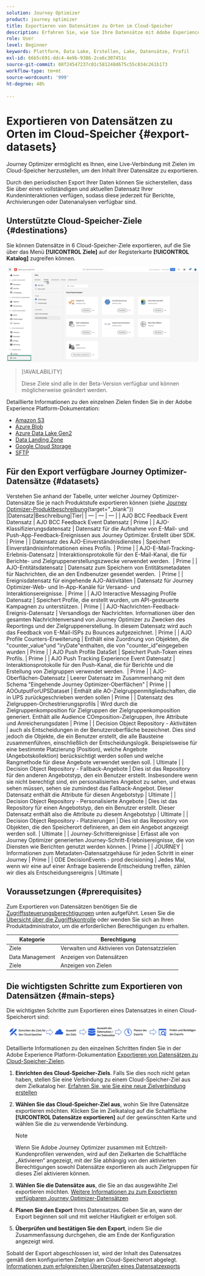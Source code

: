 ```yaml
---
solution: Journey Optimizer
product: journey optimizer
title: Exportieren von Datensätzen zu Orten im Cloud-Speicher
description: Erfahren Sie, wie Sie Ihre Datensätze mit Adobe Experience Platform-Cloud-Speicherzielen exportieren können.
role: User
level: Beginner
keywords: Plattform, Data Lake, Erstellen, Lake, Datensätze, Profil
exl-id: 66b5c691-ddc4-4e9b-9386-2ce6c307451c
source-git-commit: 08f24547237c01c581248d675c55c834c261b173
workflow-type: tm+mt
source-wordcount: '999'
ht-degree: 48%

---
```


# Exportieren von Datensätzen zu Orten im Cloud-Speicher {#export-datasets}

Journey Optimizer ermöglicht es Ihnen, eine Live-Verbindung mit Zielen im Cloud-Speicher herzustellen, um den Inhalt Ihrer Datensätze zu exportieren.

Durch den periodischen Export Ihrer Daten können Sie sicherstellen, dass Sie über einen vollständigen und aktuellen Datensatz Ihrer Kundeninteraktionen verfügen, sodass diese jederzeit für Berichte, Archivierungen oder Datenanalysen verfügbar sind.

## Unterstützte Cloud-Speicher-Ziele {#destinations}

Sie können Datensätze in 6 Cloud-Speicher-Ziele exportieren, auf die Sie über das Menü **[!UICONTROL Ziele]** auf der Registerkarte **[!UICONTROL Katalog]** zugreifen können.

![](assets/dataset-export-setup.png)

>[!AVAILABILITY]
>
>Diese Ziele sind alle in der Beta-Version verfügbar und können möglicherweise geändert werden.

Detaillierte Informationen zu den einzelnen Zielen finden Sie in der Adobe Experience Platform-Dokumentation:

* [Amazon S3](https://experienceleague.adobe.com/docs/experience-platform/destinations/catalog/cloud-storage/amazon-s3.html?lang=de)
* [Azure Blob](https://experienceleague.adobe.com/docs/experience-platform/destinations/catalog/cloud-storage/azure-blob.html?lang=de)
* [Azure Data Lake Gen2](https://experienceleague.adobe.com/docs/experience-platform/destinations/catalog/cloud-storage/adls-gen2.html?lang=de)
* [Data Landing Zone](https://experienceleague.adobe.com/docs/experience-platform/destinations/catalog/cloud-storage/data-landing-zone.html?lang=de)
* [Google Cloud Storage](https://experienceleague.adobe.com/docs/experience-platform/destinations/catalog/cloud-storage/google-cloud-storage.html?lang=de)
* [SFTP](https://experienceleague.adobe.com/docs/experience-platform/destinations/catalog/cloud-storage/sftp.html?lang=de)

## Für den Export verfügbare Journey Optimizer-Datensätze {#datasets}

Verstehen Sie anhand der Tabelle, unter welcher Journey Optimizer-Datensätze Sie je nach Produktstufe exportieren können (siehe [Journey Optimizer-Produktbeschreibung](https://helpx.adobe.com/de/legal/product-descriptions/adobe-journey-optimizer.html){target="_blank"}) |Datensatz|Beschreibung|Tier| | — | — | — | | AJO BCC Feedback Event Datensatz | AJO BCC Feedback Event Datensatz | Prime | | AJO-Klassifizierungsdatensatz | Datensatz für die Aufnahme von E-Mail- und Push-App-Feedback-Ereignissen aus Journey Optimizer. Erstellt über SDK. | Prime | | Datensatz des AJO-Einverständnisdienstes | Speichert Einverständnisinformationen eines Profils. | Prime | | AJO-E-Mail-Tracking-Erlebnis-Datensatz | Interaktionsprotokolle für den E-Mail-Kanal, die für Berichte- und Zielgruppenerstellungszwecke verwendet werden.  | Prime | | AJO-Entitätsdatensatz | Datensatz zum Speichern von Entitätsmetadaten für Nachrichten, die an den Endbenutzer gesendet werden.  | Prime | | Ereignisdatensatz für eingehende AJO-Aktivitäten | Datensatz für Journey Optimizer-Web- und In-App-Kanäle für Versand- und Interaktionsereignisse. | Prime | | AJO Interactive Messaging Profile Datensatz | Speichert Profile, die erstellt wurden, um API-gesteuerte Kampagnen zu unterstützen. | Prime | | AJO-Nachrichten-Feedback-Ereignis-Datensatz | Versandlogs der Nachrichten. Informationen über den gesamten Nachrichtenversand von Journey Optimizer zu Zwecken des Reportings und der Zielgruppenerstellung. In diesem Datensatz wird auch das Feedback von E-Mail-ISPs zu Bounces aufgezeichnet. | Prime | | AJO Profile Counters-Erweiterung | Enthält eine Zuordnung von Objekten, die &quot;counter_value&quot;und &quot;iryDate&quot;enthalten, die von &quot;counter_id&quot;eingegeben wurden | Prime | | AJO Push Profile DataSet | Speichert Push-Token eines Profils. | Prime | | AJO Push Tracking Experience Event Datensatz | Interaktionsprotokolle für den Push-Kanal, die für Berichte und die Erstellung von Zielgruppen verwendet werden.  | Prime | | AJO-Oberflächen-Datensatz | Leerer Datensatz im Zusammenhang mit dem Schema &quot;Eingehende Journey Optimizer-Oberflächen&quot; | Prime | | AOOutputForUPSDataset | Enthält alle AO-Zielgruppenmitgliedschaften, die in UPS zurückgeschrieben werden sollen | Prime | | Datensatz des Zielgruppen-Orchestrierungsprofils | Wird durch die Zielgruppenkomposition für Zielgruppen der Zielgruppenkomposition generiert. Enthält alle Audience COmposition-Zielgruppen, ihre Attribute und Anreicherungsdaten | Prime | | Decision Object Repository - Aktivitäten | auch als Entscheidungen in der Benutzeroberfläche bezeichnet. Dies sind jedoch die Objekte, die ein Benutzer erstellt, die alle Bausteine zusammenführen, einschließlich der Entscheidungslogik. Beispielsweise für eine bestimmte Platzierung (Position), welche Angebote (Angebotskollektion) berücksichtigt werden sollen und welche Rangmethode für diese Angebote verwendet werden soll. | Ultimate | | Decision Object Repository - Fallback-Angebote | Dies ist das Repository für den anderen Angebotstyp, den ein Benutzer erstellt. Insbesondere wenn sie nicht berechtigt sind, ein personalisiertes Angebot zu sehen, und etwas sehen müssen, sehen sie zumindest das Fallback-Angebot. Dieser Datensatz enthält die Attribute für diesen Angebotstyp | Ultimate | | Decision Object Repository - Personalisierte Angebote | Dies ist das Repository für einen Angebotstyp, den ein Benutzer erstellt. Dieser Datensatz enthält also die Attribute zu diesem Angebotstyp | Ultimate | | Decision Object Repository - Platzierungen | Dies ist das Repository von Objekten, die den Speicherort definieren, an dem ein Angebot angezeigt werden soll. | Ultimate | | Journey-Schrittereignisse | Erfasst alle von Journey Optimizer generierten Journey-Schritt-Erlebnisereignisse, die von Diensten wie Berichten genutzt werden können. | Prime | | JOURNEY | Informationen zum Metadaten-Datensatzgehäuse für jeden Schritt in einer Journey | Prime | | ODE DecisionEvents - prod decisioning | Jedes Mal, wenn wir eine auf einer Anfrage basierende Entscheidung treffen, zählen wir dies als Entscheidungsereignis | Ultimate |

## Voraussetzungen {#prerequisites}

Zum Exportieren von Datensätzen benötigen Sie die [Zugriffssteuerungsberechtigungen](https://experienceleague.adobe.com/docs/experience-platform/access-control/home.html?lang=de#permissions) unten aufgeführt. Lesen Sie die [Übersicht über die Zugriffskontrolle](https://experienceleague.adobe.com/docs/experience-platform/access-control/ui/overview.html?lang=de) oder wenden Sie sich an Ihren Produktadministrator, um die erforderlichen Berechtigungen zu erhalten.

| Kategorie | Berechtigung |
|--|--|
| Ziele | Verwalten und Aktivieren von Datensatzzielen |
| Data Management | Anzeigen von Datensätzen |
| Ziele | Anzeigen von Zielen |

## Die wichtigsten Schritte zum Exportieren von Datensätzen {#main-steps}

Die wichtigsten Schritte zum Exportieren eines Datensatzes in einen Cloud-Speicherort sind:

![](assets/dataset-export-process.png)

Detaillierte Informationen zu den einzelnen Schritten finden Sie in der Adobe Experience Platform-Dokumentation [Exportieren von Datensätzen zu Cloud-Speicher-Zielen](https://experienceleague.adobe.com/docs/experience-platform/destinations/ui/activate/export-datasets.html?lang=de).

1. **Einrichten des Cloud-Speicher-Ziels**. Falls Sie dies noch nicht getan haben, stellen Sie eine Verbindung zu einem Cloud-Speicher-Ziel aus dem Zielkatalog her. [Erfahren Sie, wie Sie eine neue Zielverbindung erstellen](https://experienceleague.adobe.com/docs/experience-platform/destinations/ui/connect-destination.html?lang=de#setup)

   <!--![](assets/dataset-export-setup.png)-->

1. **Wählen Sie das Cloud-Speicher-Ziel aus**, wohin Sie Ihre Datensätze exportieren möchten. Klicken Sie im Zielkatalog auf die Schaltfläche **[!UICONTROL Datensätze exportieren]** auf der gewünschten Karte und wählen Sie die zu verwendende Verbindung.

   <!--![](assets/dataset-export-destination.png)-->

   >[!NOTE]
   >
   >Wenn Sie Adobe Journey Optimizer zusammen mit Echtzeit-Kundenprofilen verwenden, wird auf den Zielkarten die Schaltfläche „Aktivieren“ angezeigt, mit der Sie abhängig von den aktivierten Berechtigungen sowohl Datensätze exportieren als auch Zielgruppen für dieses Ziel aktivieren können.

1. **Wählen Sie die Datensätze aus**, die Sie an das ausgewählte Ziel exportieren möchten. [Weitere Informationen zu zum Exportieren verfügbaren Journey Optimizer-Datensätzen](#datasets)

   <!--![](assets/dataset-export-dataset-selection.png)-->

1. **Planen Sie den Export** Ihres Datensatzes. Geben Sie an, wann der Export beginnen soll und mit welcher Häufigkeit er erfolgen soll.

   <!--![](assets/dataset-export-schedule.png)-->

1. **Überprüfen und bestätigen Sie den Export**, indem Sie die Zusammenfassung durchgehen, die am Ende der Konfiguration angezeigt wird.

   <!--![](assets/dataset-export-review.png)-->

Sobald der Export abgeschlossen ist, wird der Inhalt des Datensatzes gemäß dem konfigurierten Zeitplan am Cloud-Speicherort abgelegt. [Informationen zum erfolgreichen Überprüfen eines Datensatzexports](https://experienceleague.adobe.com/docs/experience-platform/destinations/ui/activate/export-datasets.html?lang=de#verify)
